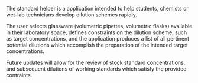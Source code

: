 The standard helper is a application intended to help students, chemists or wet-lab technicians develop dilution schemes rapidly. 

The user selects glassware (volumetric pipettes, volumetric flasks) available in their laboratory space, defines constraints on the dilution scheme, such as target concentrations, and the application produces a list of all pertinent potential dilutions which accomplish the preparation of the intended target concentrations. 

Future updates will allow for the review of stock standard concentrations, and subsequent dilutions of working standards which satisfy the provided contraints. 
